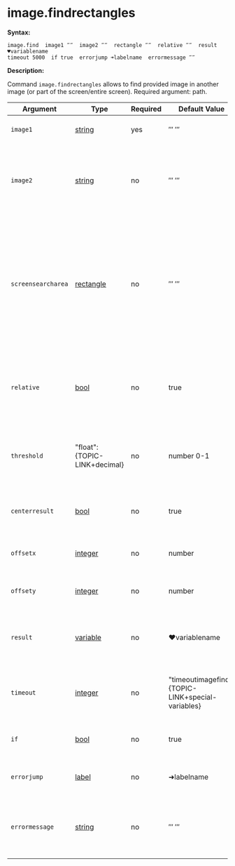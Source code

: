 # image.findrectangles

**Syntax:**

```G1ANT
image.find  image1 ‴‴  image2 ‴‴  rectangle ‴‴  relative ‴‴  result ♥variablename  
timeout 5000  if true  errorjump ➜labelname  errormessage ‴‴
```

**Description:**

Command `image.findrectangles` allows to find provided image in another image (or part of the screen/entire screen).
Required argument: path.

| Argument | Type | Required | Default Value | Description |
| -------- | ---- | -------- | ------------- | ----------- |
|`image1`| [string](https://github.com/G1ANT-Robot/G1ANT.Manual/blob/master/G1ANT-Language/Structures/string.md) | yes | ‴ ‴ | path of the picture to be found|
|`image2`| [string](https://github.com/G1ANT-Robot/G1ANT.Manual/blob/master/G1ANT-Language/Structures/string.md) | no | ‴ ‴ | path of the picture where image1 will be searched- if not specified, image1 will be searched on the screen |
|`screensearcharea`| [rectangle](https://github.com/G1ANT-Robot/G1ANT.Manual/blob/master/G1ANT-Language/Structures/rectangle.md) | no | ‴ ‴ | argument narrowing search area, specified can speed up the search, format: ‴x0⫽y0⫽x1⫽y1‴ (x0,y0 – coordinates of a top left corner; x1,y1 – coordinates of a right bottom corner of the area) |
|`relative`| [bool](https://github.com/G1ANT-Robot/G1ANT.Manual/blob/master/G1ANT-Language/Structures/bool.md) | no | true| argument specifying whether the search is to be done relatively to the foreground window |
|`threshold`| "float":{TOPIC-LINK+decimal}| no | number 0-1 | tolerance treshold- by default 0, which means the image has to match in 100% |
|`centerresult`| [bool](https://github.com/G1ANT-Robot/G1ANT.Manual/blob/master/G1ANT-Language/Structures/bool.md) | no | true | if specified, result point will be pointing at the middle of the found area |
|`offsetx`| [integer](https://github.com/G1ANT-Robot/G1ANT.Manual/blob/master/G1ANT-Language/Structures/integer.md) | no | number | value that will be added to the result's X coordinate |
|`offsety`| [integer](https://github.com/G1ANT-Robot/G1ANT.Manual/blob/master/G1ANT-Language/Structures/integer.md) | no | number | value that will be added to the result's Y coordinate |
|`result`| [variable](https://github.com/G1ANT-Robot/G1ANT.Manual/blob/master/G1ANT-Language/Special-Characters/variable.md) | no | ♥variablename | name of variable where X,Y coordinates (rectangle center) will be stored |
|`timeout`| [integer](https://github.com/G1ANT-Robot/G1ANT.Manual/blob/master/G1ANT-Language/Structures/integer.md) | no | "timeoutimagefind":{TOPIC-LINK+special-variables} | specifies maximum number of milliseconds to wait for picture to be found|
|`if`| [bool](https://github.com/G1ANT-Robot/G1ANT.Manual/blob/master/G1ANT-Language/Structures/bool.md) | no | true | runs the command only if "if" condition is true |
|`errorjump`| [label](https://github.com/G1ANT-Robot/G1ANT.Manual/blob/master/G1ANT-Language/Structures/label.md) | no | ➜labelname | name of the label to jump to if given timeout expires |
|`errormessage`| [string](https://github.com/G1ANT-Robot/G1ANT.Manual/blob/master/G1ANT-Language/Structures/string.md) | no | ‴ ‴ | message that will be shown in case error occurs and no `errorjump` argument is specified |
